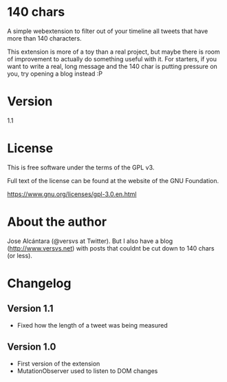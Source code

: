 140 chars
=========
A simple webextension to filter out of your timeline all tweets that have more than 140 characters.

This extension is more of a toy than a real project, but maybe there is room of improvement to actually do something useful with it. For starters, if you want to write a real, long message and the 140 char is putting pressure on you, try opening a blog instead :P


Version
=======
1.1

License
=======
This is free software under the terms of the GPL v3.

Full text of the license can be found at the website of the GNU Foundation.

https://www.gnu.org/licenses/gpl-3.0.en.html


About the author
================
Jose Alcántara (@versvs at Twitter). But I also have a blog (http://www.versvs.net) with posts that couldnt be cut down to 140 chars (or less).


Changelog
=========

Version 1.1
-----------
* Fixed how the length of a tweet was being measured

Version 1.0
-----------
* First version of the extension
* MutationObserver used to listen to DOM changes
